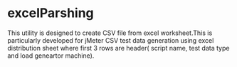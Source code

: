 # excelParshing

This utility is designed to create CSV file from excel worksheet.This is particularly developed for jMeter CSV test data generation using excel distribution sheet where first 3 rows are header( script name, test data type and load geneartor machine).



